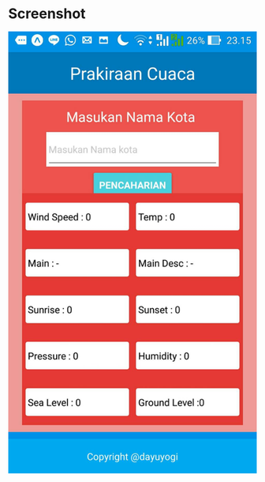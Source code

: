 # Screenshot 
<p align="center">
 <img src="https://github.com/dayuyogi/AppWeatherAsync1615051034/blob/master/19257.jpg"/>
 </p>
